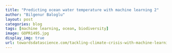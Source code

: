 ```yaml
---
title: "Predicting ocean water temperature with machine learning 2"
author: "Bilgenur Baloglu"
layout: post
categories: blog
tags: [machine learning, ocean, biodiversity]
image: GOPR1495.jpg
display_img: true
url: towardsdatascience.com/tackling-climate-crisis-with-machine-learning-d9426fe1f5a9
---
```

